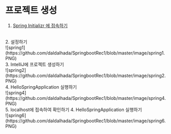 # 프로젝트 생성

1.  [Spring Initializr 에 접속하기](https://start.spring.io/) 
<br>
2.  설정하기 <br> ![spring1](https://github.com/daldalhada/SpringbootRec1/blob/master/image/spring1.PNG) 
<br>    
3.  IntelliJ에 프로젝트 생성하기 <br> ![spring2](https://github.com/daldalhada/SpringbootRec1/blob/master/image/spring2.PNG) 
<br>
4. HelloSpringApplication 실행하기 <br> ![spring4](https://github.com/daldalhada/SpringbootRec1/blob/master/image/spring4.PNG) 
<br>
5.  localhost에 접속하여 확인하기 4. HelloSpringApplication 실행하기 <br> ![spring6](https://github.com/daldalhada/SpringbootRec1/blob/master/image/spring6.PNG) 
